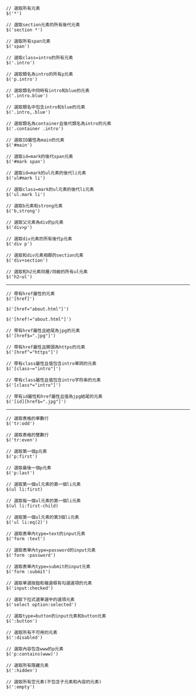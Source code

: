 ```
// 選取所有元素
$('*')
```

```
// 選取section元素的所有後代元素
$('section *')
```

```
// 選取所有span元素
$('span')
```

```
// 選取class=intro的所有元素
$('.intro')
```

```
// 選取類名為intro的所有p元素
$('p.intro')
```

```
// 選取類名中同時有intro和blue的元素
$('.intro.blue')
```

```
// 選取類名中包含intro和blue的元素
$('.intro,.blue')
```

```
// 選取類名為container且後代類名為intro的元素
$('.container .intro')
```

```
// 選取ID屬性為main的元素
$('#main')
```

```
// 選取id=mark的後代span元素
$('#mark span')
```

```
// 選取id=mark的ul元素的後代li元素
$('ul#mark li')
```

```
// 選取class=mark的ul元素的後代li元素
$('ul.mark li')
```

```
// 選取b元素和strong元素
$('b,strong')
```

```
// 選取父元素為div的p元素
$('div>p')
```

```
// 選取div元素的所有後代p元素
$('div p')
```

```
// 選取和div元素相鄰的section元素
$('div+section')
```

```
// 選取和h2元素同層/同級的所有ul元素
$('h2~ul')
```

---

```
// 帶有href屬性的元素
$('[href]')
```

```
$('[href="about.html"]')
```

```
$('[href!="about.html"]')
```

```
// 帶有href屬性且結尾為jpg的元素
$('[href$=".jpg"]')
```

```
// 帶有href屬性且開頭為https的元素
$('[href^="https"]')
```

```
// 帶有class屬性且值包含intro單詞的元素
$('[class~="intro"]')
```

```
// 帶有class屬性且值包含intro字符串的元素
$('[class*="intro"]')
```

```
// 帶有id屬性和href屬性且值為jpg結尾的元素
$('[id][href$=".jpg"]')
```

---

```
// 選取表格的單數行
$('tr:odd')
```

```
// 選取表格的雙數行
$('tr:even')
```

```
// 選取第一個p元素
$('p:first')
```

```
// 選取最後一個p元素
$('p:last')
```

```
// 選取第一個ul元素的第一個li元素
$(ul li:first)
```

```
// 選取每一個ul元素的第一個li元素
$(ul li:first-child)
```

```
// 選取第一個ul元素的第3個li元素
$('ul li:eq(2)')
```

```
// 選取表單內type=text的input元素
$('form :text')
```

```
// 選取表單內type=password的input元素
$('form :password')
```

```
// 選取表單內type=submit的input元素
$('form :submit')
```

```
// 選取單選按鈕和複選框有勾選選項的元素
$('input:checked')
```

```
// 選取下拉式選單選中的選項元素
$('select option:selected')
```

```
// 選取type=button的input元素和button元素
$(':button')
```

```
// 選取所有不可用的元素
$(':disabled')
```

```
// 選取內容包含www的p元素
$('p:contains(www)')
```

```
// 選取所有隱藏元素
$(':hidden')
```

```
// 選取所有空元素(不包含子元素和內容的元素)
$(':empty')
```